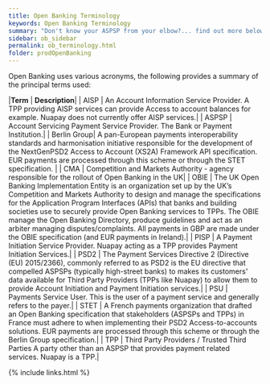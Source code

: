 ```yaml
---
title: Open Banking Terminology
keywords: Open Banking Terminology
summary: "Don't know your ASPSP from your elbow?... find out more below! "
sidebar: ob_sidebar
permalink: ob_terminology.html
folder: prodOpenBanking
---
```



Open Banking uses various acronyms, the following provides a summary of the principal terms used:

|**Term**   | **Description**|
| AISP      | An Account Information Service Provider. A TPP providing AISP services can provide Access to account balances for example. Nuapay does not currently offer AISP services.|
| ASPSP     | Account Servicing Payment Service Provider. The Bank or Payment Institution.|
| Berlin Group| A pan-European payments interoperability standards and harmonisation initiative responsible for the development of the NextGenPSD2 Access to Account  (XS2A) Framework API specification. EUR payments are processed through this scheme or through the STET specification. |
| CMA       | Competition and Markets Authority - agency responsible for the rollout of Open Banking in the UK|
| OBIE | The UK Open Banking Implementation Entity is an organization set up by the UK’s Competition and Markets Authority to design and manage the  specifications for the Application Program Interfaces (APIs) that banks and building societies use to securely provide Open Banking services to TPPs. The OBIE manage the Open Banking Directory, produce guidelines and act as an arbiter managing disputes/complaints. All payments in GBP are made under the OBIE specification (and EUR payments in Ireland).|
| PISP      | A Payment Initiation Service Provider. Nuapay acting as a TPP provides Payment Initiation Services.|
| PSD2 | The Payment Services Directive 2 (Directive (EU) 2015/2366), commonly referred to as PSD2 is the EU directive that compelled ASPSPs (typically high-street banks) to makes its customers' data available for Third Party Providers (TPPs like Nuapay) to allow them to provide Account Initiation and Payment Initiation services.|
| PSU       | Payments Service User. This is the user of a payment service and generally refers to the payer.|
| STET | A French payments organization that drafted an Open Banking specification that stakeholders (ASPSPs and TPPs) in France must adhere to when implementing their PSD2 Access-to-accounts solutions. EUR payments are processed through this scheme or through the Berlin Group specification.|
| TPP       | Third Party Providers / Trusted Third Parties A party other than an ASPSP that provides payment related services. Nuapay is a TPP.|


{% include links.html %}
